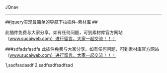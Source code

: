 JQnav


----------
##jquery实现最简单的导航下拉插件-素材库  ##


此插件免费与大家分享。如有任何问题，可到素材库官方网站（www.sucaiweb.com）进行留言。大家一起交流！！！




###sdfadsfasdfa
此插件免费与大家分享。如有任何问题，可到素材库官方网站（www.sucaiweb.com）进行留言。大家一起交流！！！

1,sadfasdasdf
2,sadfsadfsadfsad